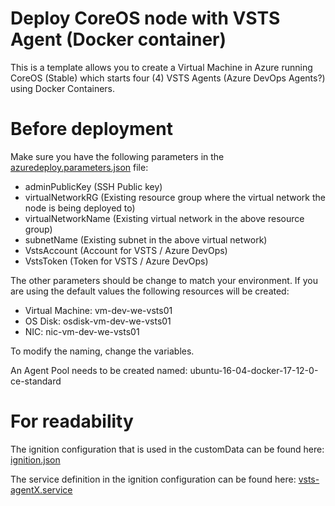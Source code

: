 # Deploy CoreOS node with VSTS Agent (Docker container)
This is a template allows you to create a Virtual Machine in Azure running CoreOS (Stable) which starts four (4) VSTS Agents (Azure DevOps Agents?) using Docker Containers.

# Before deployment
Make sure you have the following parameters in the [azuredeploy.parameters.json](azuredeploy.parameters.json) file:
- adminPublicKey (SSH Public key)
- virtualNetworkRG (Existing resource group where the virtual network the node is being deployed to)
- virtualNetworkName (Existing virtual network in the above resource group)
- subnetName (Existing subnet in the above virtual network)
- VstsAccount (Account for VSTS / Azure DevOps)
- VstsToken (Token for VSTS / Azure DevOps)

The other parameters should be change to match your environment. If you are using the default values the following resources will be created:
- Virtual Machine: vm-dev-we-vsts01
- OS Disk: osdisk-vm-dev-we-vsts01
- NIC: nic-vm-dev-we-vsts01

To modify the naming, change the variables.

An Agent Pool needs to be created named: ubuntu-16-04-docker-17-12-0-ce-standard

# For readability
The ignition configuration that is used in the customData can be found here:
[ignition.json](ignition.json)

The service definition in the ignition configuration can be found here:
[vsts-agentX.service](vsts-agentX.service)